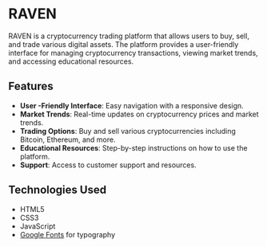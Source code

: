 # RAVEN

RAVEN is a cryptocurrency trading platform that allows users to buy, sell, and trade various digital assets. The platform provides a user-friendly interface for managing cryptocurrency transactions, viewing market trends, and accessing educational resources.

## Features

- **User -Friendly Interface**: Easy navigation with a responsive design.
- **Market Trends**: Real-time updates on cryptocurrency prices and market trends.
- **Trading Options**: Buy and sell various cryptocurrencies including Bitcoin, Ethereum, and more.
- **Educational Resources**: Step-by-step instructions on how to use the platform.
- **Support**: Access to customer support and resources.

## Technologies Used

- HTML5
- CSS3
- JavaScript
- [Google Fonts](https://fonts.google.com/) for typography
